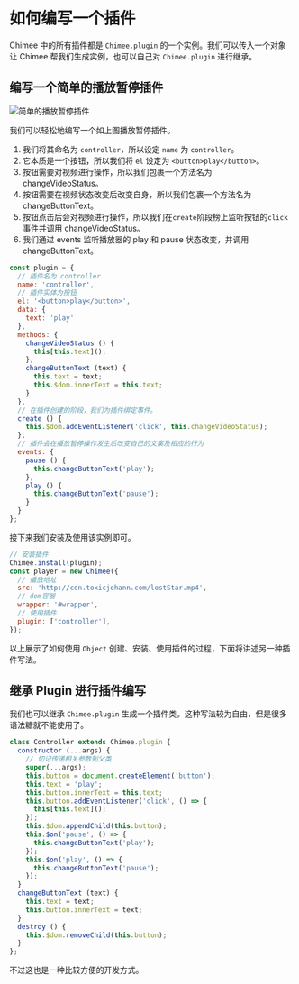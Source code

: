 # 如何编写一个插件

Chimee 中的所有插件都是 `Chimee.plugin` 的一个实例。我们可以传入一个对象让 Chimee 帮我们生成实例，也可以自己对 `Chimee.plugin` 进行继承。

## 编写一个简单的播放暂停插件

![简单的播放暂停插件](https://resource.toxicjohann.com/simplest-demo.gif)

我们可以轻松地编写一个如上图播放暂停插件。

1. 我们将其命名为 `controller`，所以设定 `name` 为 `controller`。
2. 它本质是一个按钮，所以我们将 `el` 设定为 `<button>play</button>`。
3. 按钮需要对视频进行操作，所以我们包裹一个方法名为 changeVideoStatus。
4. 按钮需要在视频状态改变后改变自身，所以我们包裹一个方法名为 changeButtonText。
5. 按钮点击后会对视频进行操作，所以我们在`create`阶段榜上监听按钮的`click`事件并调用 changeVideoStatus。
6. 我们通过 events 监听播放器的 play 和 pause 状态改变，并调用 changeButtonText。

```javascript
const plugin = {
  // 插件名为 controller
  name: 'controller',
  // 插件实体为按钮
  el: '<button>play</button>',
  data: {
    text: 'play'
  },
  methods: {
    changeVideoStatus () {
      this[this.text]();
    },
    changeButtonText (text) {
      this.text = text;
      this.$dom.innerText = this.text;
    }
  },
  // 在插件创建的阶段，我们为插件绑定事件。
  create () {
    this.$dom.addEventListener('click', this.changeVideoStatus);
  },
  // 插件会在播放暂停操作发生后改变自己的文案及相应的行为
  events: {
    pause () {
      this.changeButtonText('play');
    },
    play () {
      this.changeButtonText('pause');
    }
  }
};
```

接下来我们安装及使用该实例即可。

```javascript
// 安装插件
Chimee.install(plugin);
const player = new Chimee({
  // 播放地址
  src: 'http://cdn.toxicjohann.com/lostStar.mp4',
  // dom容器
  wrapper: '#wrapper',
  // 使用插件
  plugin: ['controller'],
});
```

以上展示了如何使用 `Object` 创建、安装、使用插件的过程，下面将讲述另一种插件写法。

## 继承 Plugin 进行插件编写

我们也可以继承 `Chimee.plugin` 生成一个插件类。这种写法较为自由，但是很多语法糖就不能使用了。

```javascript
class Controller extends Chimee.plugin {
  constructor (...args) {
    // 切记传递相关参数到父类
    super(...args);
    this.button = document.createElement('button');
    this.text = 'play';
    this.button.innerText = this.text;
    this.button.addEventListener('click', () => {
      this[this.text]();
    });
    this.$dom.appendChild(this.button);
    this.$on('pause', () => {
      this.changeButtonText('play');
    });
    this.$on('play', () => {
      this.changeButtonText('pause');
    });
  }
  changeButtonText (text) {
    this.text = text;
    this.button.innerText = text;
  }
  destroy () {
    this.$dom.removeChild(this.button);
  }
};
```

不过这也是一种比较方便的开发方式。